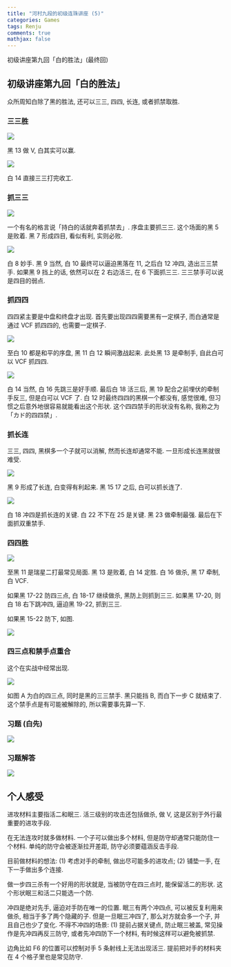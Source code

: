 ```yaml
---
title: "河村九段的初级连珠讲座 (5)"
categories: Games
tags: Renju
comments: true
mathjax: false
---
```


初级讲座第九回「白的胜法」(最终回)

<!-- more -->

## 初级讲座第九回「白的胜法」

众所周知白除了黑的胜法, 还可以三三, 四四, 长连, 或者抓禁取胜.

### 三三胜

![](https://shiina18.github.io/assets/posts/images/20201112233037963_8777.png)

黑 13 做 V, 白其实可以赢.

![](https://shiina18.github.io/assets/posts/images/20201112233148623_4132.png)

白 14 直接三三打完收工.

### 抓三三

![](https://shiina18.github.io/assets/posts/images/20201112233234319_2334.png)

一个有名的格言说「持白的话就奔着抓禁去」. 序盘主要抓三三. 这个场面的黑 5 是败着. 黑 7 形成四目, 看似有利, 实则必败.

![](https://shiina18.github.io/assets/posts/images/20201112233538082_17081.png)

白 8 妙手. 黑 9 当然, 白 10 最终可以逼迫黑落在 11, 之后白 12 冲四, 造出三三禁手. 如果黑 9 挡上的话, 依然可以在 2 右边活三, 在 6 下面抓三三. 三三禁手可以说是四目的弱点.

### 抓四四

四四紧主要是中盘和终盘才出现. 首先要出现四四需要黑有一定棋子, 而白通常是通过 VCF 抓四四的, 也需要一定棋子.

![](https://shiina18.github.io/assets/posts/images/20201112234124779_9153.png)

至白 10 都是和平的序盘, 黑 11 白 12 瞬间激战起来. 此处黑 13 是牵制手, 自此白可以 VCF 抓四四.

![](https://shiina18.github.io/assets/posts/images/20201112234417146_9424.png)

白 14 当然, 白 16 先跳三是好手顺. 最后白 18 活三后, 黑 19 配合之前埋伏的牵制手反三, 但是白可以 VCF 了. 白 12 时最终四四的黑棋一个都没有, 感觉很难, 但习惯之后意外地很容易就能看出这个形状. 这个四四禁手的形状没有名称, 我称之为「カド的四四禁」.

### 抓长连

三三, 四四, 黑棋多一个子就可以消解, 然而长连却通常不能. 一旦形成长连黑就很难受.

![](https://shiina18.github.io/assets/posts/images/20201112235130655_3096.png)

黑 9 形成了长连, 白变得有利起来. 黑 15 17 之后, 白可以抓长连了.

![](https://shiina18.github.io/assets/posts/images/20201112235347969_21010.png)

白 18 冲四是抓长连的关键. 白 22 不下在 25 是关键. 黑 23 做牵制最强. 最后在下面抓双重禁手.

### 四四胜

![](https://shiina18.github.io/assets/posts/images/20201112235815603_6946.png)

至黑 11 是瑞星二打最常见局面. 黑 13 是败着, 白 14 定胜. 白 16 做杀, 黑 17 牵制, 白 VCF. 

如果黑 17-22 防四三点, 白 18-17 继续做杀, 黑防上则抓到三三. 如果黑 17-20, 则白 18 右下跳冲四, 逼迫黑 19-22, 抓到三三. 

如果黑 15-22 防下, 如图.

![](https://shiina18.github.io/assets/posts/images/20201113092443731_19389.png)

### 四三点和禁手点重合

这个在实战中经常出现. 

![](https://shiina18.github.io/assets/posts/images/20201113000836505_938.png)

如图 A 为白的四三点, 同时是黑的三三禁手. 黑只能挡 B, 而白下一步 C 就结束了. 这个禁手点是有可能被解除的, 所以需要事先算一下.

### 习题 (白先)

![](https://shiina18.github.io/assets/posts/images/20201113001031988_217.png)

### 习题解答

![](https://shiina18.github.io/assets/posts/images/20201113001558926_7970.png)

## 个人感受

进攻材料主要指活二和眠三. 活三级别的攻击还包括做杀, 做 V, 这是区别于外行最重要的进攻手段.

在无法连攻时就多做材料. 一个子可以做出多个材料, 但是防守却通常只能防住一个材料. 单纯的防守会被逐渐拉开差距, 防守必须要蕴涵反击手段.

目前做材料的想法: (1) 考虑对手的牵制, 做出尽可能多的进攻点; (2) 铺垫一手, 在下一手做出多个连接.

做一步四三杀有一个好用的形状就是, 当被防守在四三点时, 能保留活二的形状. 这个形状眠三和活二只能选一个防.

冲四是绝对先手, 逼迫对手防在唯一的位置. 眠三有两个冲四点, 可以被反复利用来做杀, 相当于多了两个隐藏的子. 但是一旦眠三冲四了, 那么对方就会多一个子, 并且自己也少了变化. 不得不冲四的场景: (1) 提前占据关键点, 防止眠三被盖, 常见操作是先冲四再反三防守, 或者先冲四防下一个材料, 有时候这样可以避免被抓禁.

边角比如 F6 的位置可以控制对手 5 条射线上无法出现活三. 提前把对手的材料夹在 4 个格子里也是常见防守.